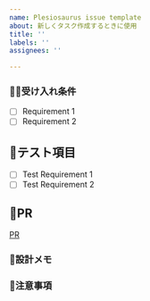 ```yaml
---
name: Plesiosaurus issue template
about: 新しくタスク作成するときに使用
title: ''
labels: ''
assignees: ''

---
```


### 🙆‍♀️受け入れ条件
- [ ] Requirement 1
- [ ] Requirement 2

## 🧪テスト項目
- [ ] Test Requirement 1
- [ ] Test Requirement 2

## 🧬PR
[PR]()

### 📝設計メモ

### 🚨注意事項